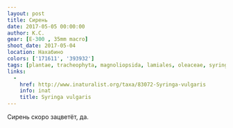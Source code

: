```yaml
---
layout: post
title: Сирень
date: 2017-05-05 00:00:00
author: К.С.
gear: [E-300 , 35mm macro]
shoot_date: 2017-05-04
location: Нахабино
colors: ['171611', '393932']
tags: [plantae, tracheophyta, magnoliopsida, lamiales, oleaceae, syringa, syringa vulgaris]
links:
  -
    href: http://www.inaturalist.org/taxa/83072-Syringa-vulgaris
    info: inat
    title: Syringa vulgaris
---
```

Сирень скоро зацветёт, да.
